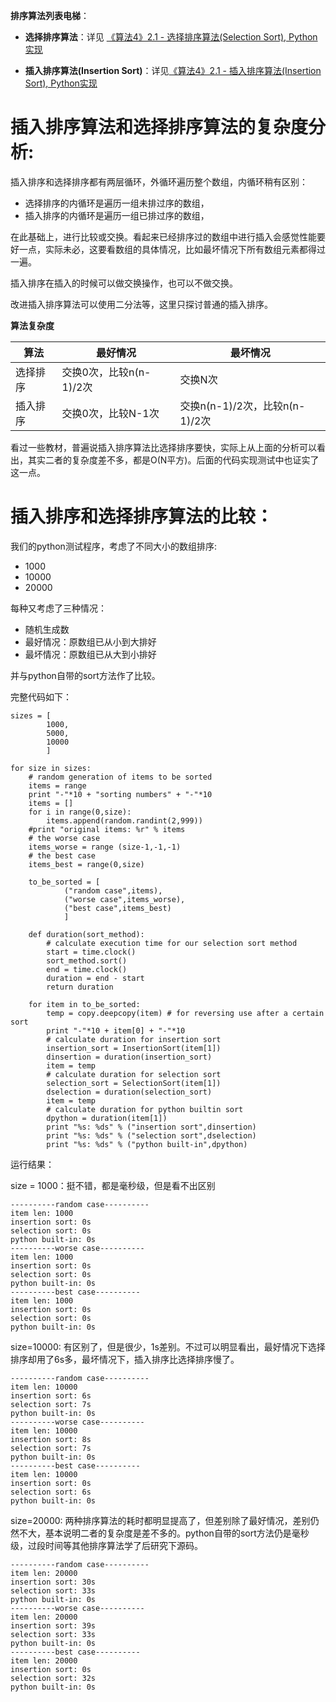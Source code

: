 
**排序算法列表电梯**：

- **选择排序算法**：详见 [《算法4》2.1 - 选择排序算法(Selection Sort), Python实现](http://www.jianshu.com/p/93aba5441cc2)

- **插入排序算法(Insertion Sort)**：详见[《算法4》2.1 - 插入排序算法(Insertion Sort), Python实现](http://www.jianshu.com/p/8c2ef0a86ab8)

# 插入排序算法和选择排序算法的复杂度分析:

插入排序和选择排序都有两层循环，外循环遍历整个数组，内循环稍有区别：

- 选择排序的内循环是遍历一组未排过序的数组，
- 插入排序的内循环是遍历一组已排过序的数组，

在此基础上，进行比较或交换。看起来已经排序过的数组中进行插入会感觉性能要好一点，实际未必，这要看数组的具体情况，比如最坏情况下所有数组元素都得过一遍。

插入排序在插入的时候可以做交换操作，也可以不做交换。

改进插入排序算法可以使用二分法等，这里只探讨普通的插入排序。

**算法复杂度**

算法 | 最好情况| 最坏情况
--------| ---------| -----
选择排序|交换0次，比较n(n-1)/2次 |交换N次
插入排序|交换0次，比较N-1次|交换n(n-1)/2次，比较n(n-1)/2次

看过一些教材，普遍说插入排序算法比选择排序要快，实际上从上面的分析可以看出，其实二者的复杂度差不多，都是O(N平方)。后面的代码实现测试中也证实了这一点。

# 插入排序和选择排序算法的比较：

我们的python测试程序，考虑了不同大小的数组排序:

- 1000
- 10000
- 20000

每种又考虑了三种情况：

- 随机生成数
- 最好情况：原数组已从小到大排好
- 最坏情况：原数组已从大到小排好

并与python自带的sort方法作了比较。

完整代码如下：

```
sizes = [
        1000,
        5000,
        10000
        ]

for size in sizes:
    # random generation of items to be sorted
    items = range
    print "-"*10 + "sorting numbers" + "-"*10
    items = []
    for i in range(0,size):
        items.append(random.randint(2,999))
    #print "original items: %r" % items
    # the worse case
    items_worse = range (size-1,-1,-1)
    # the best case
    items_best = range(0,size)

    to_be_sorted = [
            ("random case",items),
            ("worse case",items_worse),
            ("best case",items_best)
            ]

    def duration(sort_method):    
        # calculate execution time for our selection sort method
        start = time.clock()
        sort_method.sort()
        end = time.clock()
        duration = end - start
        return duration

    for item in to_be_sorted:
        temp = copy.deepcopy(item) # for reversing use after a certain sort
        print "-"*10 + item[0] + "-"*10
        # calculate duration for insertion sort
        insertion_sort = InsertionSort(item[1])
        dinsertion = duration(insertion_sort)
        item = temp
        # calculate duration for selection sort    
        selection_sort = SelectionSort(item[1])
        dselection = duration(selection_sort)
        item = temp
        # calculate duration for python builtin sort
        dpython = duration(item[1])
        print "%s: %ds" % ("insertion sort",dinsertion)
        print "%s: %ds" % ("selection sort",dselection)
        print "%s: %ds" % ("python built-in",dpython)
```

运行结果：

size = 1000：挺不错，都是毫秒级，但是看不出区别
```
----------random case----------
item len: 1000
insertion sort: 0s
selection sort: 0s
python built-in: 0s
----------worse case----------
item len: 1000
insertion sort: 0s
selection sort: 0s
python built-in: 0s
----------best case----------
item len: 1000
insertion sort: 0s
selection sort: 0s
python built-in: 0s
```

size=10000: 有区别了，但是很少，1s差别。不过可以明显看出，最好情况下选择排序却用了6s多，最坏情况下，插入排序比选择排序慢了。

```
----------random case----------
item len: 10000
insertion sort: 6s
selection sort: 7s
python built-in: 0s
----------worse case----------
item len: 10000
insertion sort: 8s
selection sort: 7s
python built-in: 0s
----------best case----------
item len: 10000
insertion sort: 0s
selection sort: 6s
python built-in: 0s
```

size=20000: 两种排序算法的耗时都明显提高了，但差别除了最好情况，差别仍然不大，基本说明二者的复杂度是差不多的。python自带的sort方法仍是毫秒级，过段时间等其他排序算法学了后研究下源码。

```
----------random case----------
item len: 20000
insertion sort: 30s
selection sort: 33s
python built-in: 0s
----------worse case----------
item len: 20000
insertion sort: 39s
selection sort: 33s
python built-in: 0s
----------best case----------
item len: 20000
insertion sort: 0s
selection sort: 32s
python built-in: 0s
```
